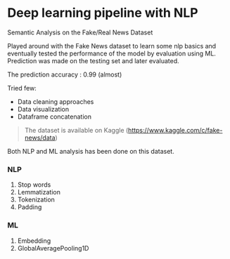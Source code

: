 # Deep learning pipeline with NLP

Semantic Analysis on the Fake/Real News Dataset

Played around with the Fake News dataset to learn some nlp basics and eventually tested the performance of the model by evaluation using ML.
Prediction was made on the testing set and later evaluated.

The prediction accuracy : 0.99 (almost)

Tried few:
* Data cleaning approaches
* Data visualization
* Dataframe concatenation


> The dataset is available on Kaggle (https://www.kaggle.com/c/fake-news/data)

Both NLP and ML analysis has been done on this dataset. 

### NLP
1. Stop words
2. Lemmatization
3. Tokenization
4. Padding

### ML
1. Embedding
2. GlobalAveragePooling1D


